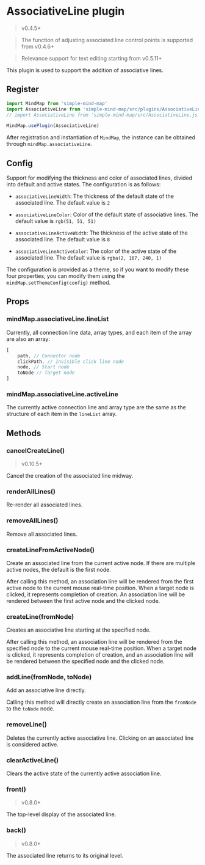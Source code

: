 # AssociativeLine plugin

> v0.4.5+

> The function of adjusting associated line control points is supported from v0.4.6+

> Relevance support for text editing starting from v0.5.11+

This plugin is used to support the addition of associative lines.

## Register

```js
import MindMap from 'simple-mind-map'
import AssociativeLine from 'simple-mind-map/src/plugins/AssociativeLine.js'
// import AssociativeLine from 'simple-mind-map/src/AssociativeLine.js' Use this path for versions below v0.6.0

MindMap.usePlugin(AssociativeLine)
```

After registration and instantiation of `MindMap`, the instance can be obtained through `mindMap.associativeLine`.

## Config

Support for modifying the thickness and color of associated lines, divided into default and active states. The configuration is as follows:

- `associativeLineWidth`: The thickness of the default state of the associated line. The default value is `2`

- `associativeLineColor`: Color of the default state of associative lines. The default value is `rgb(51, 51, 51)`

- `associativeLineActiveWidth`: The thickness of the active state of the associated line. The default value is `8`

- `associativeLineActiveColor`: The color of the active state of the associated line. The default value is `rgba(2, 167, 240, 1)`

The configuration is provided as a theme, so if you want to modify these four properties, you can modify them using the `mindMap.setThemeConfig(config)` method.

## Props

### mindMap.associativeLine.lineList

Currently, all connection line data, array types, and each item of the array are also an array:

```js
[
    path, // Connector node
    clickPath, // Invisible click line node
    node, // Start node
    toNode // Target node
]
```

### mindMap.associativeLine.activeLine

The currently active connection line and array type are the same as the structure of each item in the `lineList` array.

## Methods

### cancelCreateLine()

> v0.10.5+

Cancel the creation of the associated line midway.

### renderAllLines()

Re-render all associated lines.

### removeAllLines()

Remove all associated lines.

### createLineFromActiveNode()

Create an associated line from the current active node. If there are multiple active nodes, the default is the first node.

After calling this method, an association line will be rendered from the first active node to the current mouse real-time position. When a target node is clicked, it represents completion of creation. An association line will be rendered between the first active node and the clicked node.

### createLine(fromNode)

Creates an associative line starting at the specified node.

After calling this method, an association line will be rendered from the specified node to the current mouse real-time position. When a target node is clicked, it represents completion of creation, and an association line will be rendered between the specified node and the clicked node.

### addLine(fromNode, toNode)

Add an associative line directly.

Calling this method will directly create an association line from the `fromNode` to the `toNode` node.

### removeLine()

Deletes the currently active associative line. Clicking on an associated line is considered active.

### clearActiveLine()

Clears the active state of the currently active association line.

### front()

> v0.8.0+

The top-level display of the associated line.

### back()

> v0.8.0+

The associated line returns to its original level.